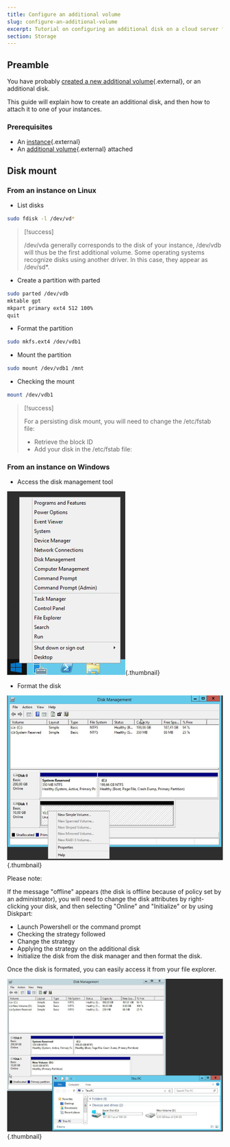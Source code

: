 ```yaml
---
title: Configure an additional volume
slug: configure-an-additional-volume
excerpt: Tutorial on configuring an additional disk on a cloud server from the Public Cloud offer
section: Storage
---
```



## Preamble
You have probably [created a new additional volume](https://docs.ovh.com/gb/en/public-cloud/create_and_configure_an_additional_disk_on_an_instance/){.external}, or an additional disk.

This guide will explain how to create an additional disk, and then how to attach it to one of your instances.


### Prerequisites
- An [instance](https://docs.ovh.com/gb/en/public-cloud/create_an_instance_in_your_ovh_customer_account/){.external}
- An [additional volume](https://docs.ovh.com/gb/en/public-cloud/create-an-additional-volume-and-attach-it-to-an-instance/){.external} attached


## Disk mount

### From an instance on Linux
- List disks

```bash
sudo fdisk -l /dev/vd*
```



> [!success]
>
> /dev/vda generally corresponds to the disk of your instance, /dev/vdb
> will thus be the first additional volume.
> Some operating systems recognize disks using
> another driver. In this case, they appear as /dev/sd*.
> 

- Create a partition with parted

```bash
sudo parted /dev/vdb
mktable gpt
mkpart primary ext4 512 100%
quit
```

- Format the partition

```bash
sudo mkfs.ext4 /dev/vdb1
```

- Mount the partition

```bash
sudo mount /dev/vdb1 /mnt
```

- Checking the mount

```bash
mount /dev/vdb1
```



> [!success]
>
> For a persisting disk mount, you will need to change the
> /etc/fstab file:
> - Retrieve the block ID
> - Add your disk in the /etc/fstab file:
>


### From an instance on Windows
- Access the disk management tool

![public-cloud](images/2736.png){.thumbnail}

- Format the disk

![public-cloud](images/2737.png){.thumbnail}


Please note:

If the message "offline" appears (the disk is offline because of policy set by an administrator), you will need to change the disk attributes by right-clicking your disk, and then selecting "Online" and "Initialize" or by using Diskpart:

- Launch Powershell or the command prompt
- Checking the strategy followed
- Change the strategy
- Applying the strategy on the additional disk
- Initialize the disk from the disk manager and then format the disk.

Once the disk is formated, you can easily access it from your file explorer.


![public-cloud](images/2738.png){.thumbnail}